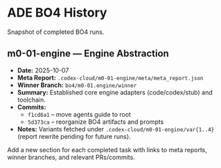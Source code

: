 # ADE BO4 History

Snapshot of completed BO4 runs.

## m0-01-engine — Engine Abstraction
- **Date:** 2025-10-07
- **Meta Report:** `.codex-cloud/m0-01-engine/meta/meta_report.json`
- **Winner Branch:** `bo4/m0-01.engine/winner`
- **Summary:** Established core engine adapters (code/codex/stub) and toolchain.
- **Commits:**
  - `f1cd6a1` – move agents guide to root
  - `5d373ca` – reorganize BO4 artifacts and prompts
- **Notes:** Variants fetched under `.codex-cloud/m0-01-engine/var{1..4}` (report rewrite pending for future runs).

Add a new section for each completed task with links to meta reports, winner branches, and relevant PRs/commits.
